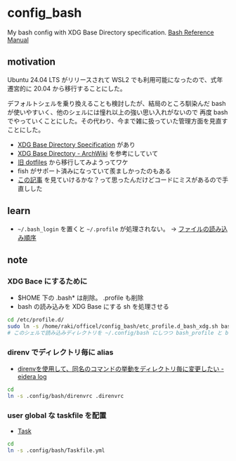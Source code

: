 # config_bash

My bash config with XDG Base Directory specification. [Bash Reference Manual](https://www.gnu.org/software/bash/manual/bash.html)

## motivation

Ubuntu 24.04 LTS がリリースされて WSL2 でも利用可能になったので、式年遷宮的に 20.04 から移行することにした。

デフォルトシェルを乗り換えることも検討したが、結局のところ馴染んだ bash が使いやすいく、他のシェルには憧れ以上の強い思い入れがないので
再度 bash でやっていくことにした。その代わり、今まで雑に扱っていた管理方面を見直すことにした。

- [XDG Base Directory Specification](https://specifications.freedesktop.org/basedir-spec/basedir-spec-latest.html) があり
- [XDG Base Directory - ArchWiki](https://wiki.archlinux.jp/index.php/XDG_Base_Directory) を参考にしていて
- [旧 dotfiles](https://github.com/officel/dotfiles) から移行してみようってワケ
- fish がサポート済みになっていて羨ましかったのもある
- [この記事](https://hiphish.github.io/blog/2020/12/27/making-bash-xdg-compliant/) を見ていけるかな？って思ったんだけどコードにミスがあるので手直しした

## learn

- `~/.bash_login` を置くと `~/.profile` が処理されない。 -> [ファイルの読み込み順序](https://www.gnu.org/software/bash/manual/bash.html#Bash-Startup-Files)

## note

### XDG Bace にするために

- $HOME 下の .bash* は削除。 .profile も削除
- bash の読み込みを XDG Base にする sh を処理させる

```bash
cd /etc/profile.d/
sudo ln -s /home/raki/officel/config_bash/etc_profile.d_bash_xdg.sh bash_xdg.sh
# このシェルで読み込みディレクトリを ~/.config/bash にしつつ bash_profile と bashrc があれば読み込むようにしている
```

### direnv でディレクトリ毎に alias

- [direnvを使用して、同名のコマンドの挙動をディレクトリ毎に変更したい - eidera log](https://eidera.com/blog/2018/12/28/direnv_alias/)

```bash
cd
ln -s .config/bash/direnvrc .direnvrc
```

### user global な taskfile を配置

- [Task](https://taskfile.dev/)

```bash
cd
ln -s .config/bash/Taskfile.yml
```
